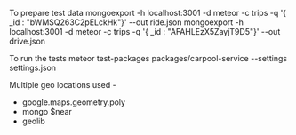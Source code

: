 To prepare test data
 mongoexport -h localhost:3001 -d meteor -c trips -q '{ _id : "bWMSQ263C2pELckHk"}' --out ride.json
 mongoexport -h localhost:3001 -d meteor -c trips -q '{ _id : "AFAHLEzX5ZayjT9D5"}' --out drive.json


To run the tests
  meteor test-packages packages/carpool-service --settings settings.json

Multiple geo locations used -
   - google.maps.geometry.poly
   - mongo $near
   - geolib
